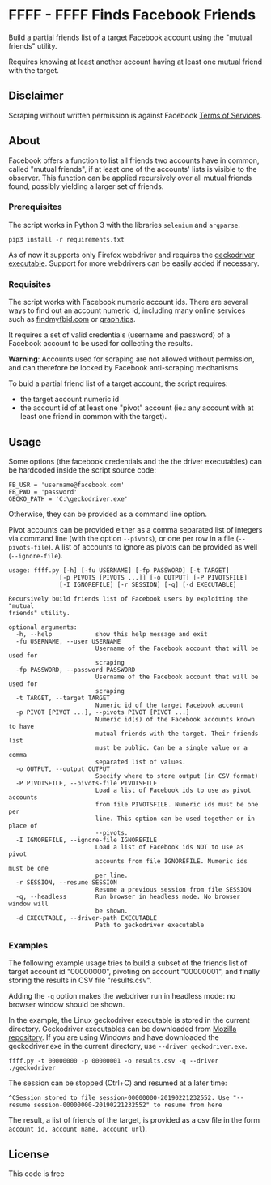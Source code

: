 # FFFF - FFFF Finds Facebook Friends

Build a partial friends list of a target Facebook account using the "mutual friends" utility.

Requires knowing at least another account having at least one mutual friend with the target.


## Disclaimer

Scraping without written permission is against Facebook [Terms of Services](https://www.facebook.com/apps/site_scraping_tos_terms.php).


## About

Facebook offers a function to list all friends two accounts have in common, called "mutual friends", if at least one of the accounts' lists is visible to the observer.
This function can be applied recursively over all mutual friends found, possibly yielding a larger set of friends.


### Prerequisites

The script works in Python 3 with the libraries `selenium` and `argparse`.

```pip3 install -r requirements.txt```

As of now it supports only Firefox webdriver and requires the [geckodriver executable](https://github.com/mozilla/geckodriver/releases).
Support for more webdrivers can be easily added if necessary.


### Requisites

The script works with Facebook numeric account ids.
There are several ways to find out an account numeric id, including many online services such as [findmyfbid.com](https://findmyfbid.com/) or [graph.tips](http://graph.tips/).

It requires a set of valid credentials (username and password) of a Facebook account to be used for collecting the results.

__Warning__: Accounts used for scraping are not allowed without permission, and can therefore be locked by Facebook anti-scraping mechanisms.

To buid a partial friend list of a target account, the script requires:

* the target account numeric id
* the account id of at least one "pivot" account (ie.: any account with at least one friend in common with the target).


## Usage

Some options (the facebook credentials and the the driver executables) can be hardcoded inside the script source code:
```
FB_USR = 'username@facebook.com'
FB_PWD = 'password'
GECKO_PATH = 'C:\geckodriver.exe'  
```
Otherwise, they can be provided as a command line option.


Pivot accounts can be provided either as a comma separated list of integers via command line (with the option `--pivots`), or one per row in a file (`--pivots-file`).
A list of accounts to ignore as pivots can be provided as well (`--ignore-file`).

```
usage: ffff.py [-h] [-fu USERNAME] [-fp PASSWORD] [-t TARGET]
              [-p PIVOTS [PIVOTS ...]] [-o OUTPUT] [-P PIVOTSFILE]
              [-I IGNOREFILE] [-r SESSION] [-q] [-d EXECUTABLE]

Recursively build friends list of Facebook users by exploiting the "mutual
friends" utility.

optional arguments:
  -h, --help            show this help message and exit
  -fu USERNAME, --user USERNAME
                        Username of the Facebook account that will be used for
                        scraping
  -fp PASSWORD, --password PASSWORD
                        Username of the Facebook account that will be used for
                        scraping
  -t TARGET, --target TARGET
                        Numeric id of the target Facebook account
  -p PIVOT [PIVOT ...], --pivots PIVOT [PIVOT ...]
                        Numeric id(s) of the Facebook accounts known to have
                        mutual friends with the target. Their friends list
                        must be public. Can be a single value or a comma
                        separated list of values.
  -o OUTPUT, --output OUTPUT
                        Specify where to store output (in CSV format)
  -P PIVOTSFILE, --pivots-file PIVOTSFILE
                        Load a list of Facebook ids to use as pivot accounts
                        from file PIVOTSFILE. Numeric ids must be one per
                        line. This option can be used together or in place of
                        --pivots.
  -I IGNOREFILE, --ignore-file IGNOREFILE
                        Load a list of Facebook ids NOT to use as pivot
                        accounts from file IGNOREFILE. Numeric ids must be one
                        per line.
  -r SESSION, --resume SESSION
                        Resume a previous session from file SESSION
  -q, --headless        Run browser in headless mode. No browser window will
                        be shown.
  -d EXECUTABLE, --driver-path EXECUTABLE
                        Path to geckodriver executable

```

### Examples

The following example usage tries to build a subset of the friends list of target account id "00000000", pivoting on account "00000001", and finally storing the results in CSV file "results.csv".


Adding the `-q` option makes the webdriver run in headless mode: no browser window should be shown.

In the example, the Linux geckodriver executable is stored in the current directory. Geckodriver executables can be downloaded from [Mozilla repository](https://github.com/mozilla/geckodriver/releases). If you are using Windows and have downloaded the geckodriver.exe in the current directory, use `--driver geckodriver.exe`.

```
ffff.py -t 00000000 -p 00000001 -o results.csv -q --driver ./geckodriver
```
The session can be stopped (Ctrl+C) and resumed at a later time:

```
^CSession stored to file session-00000000-20190221232552. Use "--resume session-00000000-20190221232552" to resume from here
```
The result, a list of friends of the target, is provided as a csv file in the form `account id, account name, account url`).


## License

This code is free


